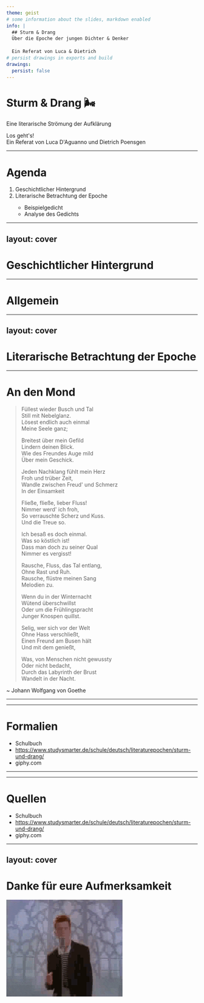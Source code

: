 ```yaml
---
theme: geist
# some information about the slides, markdown enabled
info: |
  ## Sturm & Drang
  Über die Epoche der jungen Dichter & Denker

  Ein Referat von Luca & Dietrich
# persist drawings in exports and build
drawings:
  persist: false
---
```


# Sturm & Drang 🌬️

Eine literarische Strömung der Aufklärung

<div class="pt-12">
  <span @click="$slidev.nav.next" class="px-2 py-1 rounded cursor-pointer" hover="bg-white bg-opacity-10">
    Los geht's! <carbon:arrow-right class="inline"/>
  </span>
</div>

<div class="relative -bottom-8 text-gray-700 dark:text-gray-300">
  Ein Referat von Luca D'Aguanno und Dietrich Poensgen
</div>

<!--
The last comment block of each slide will be treated as slide notes. It will be visible and editable in Presenter Mode along with the slide. [Read more in the docs](https://sli.dev/guide/syntax.html#notes)
-->

---

# Agenda

<ol class="list-decimal list-inside">
  <li>
      Geschichtlicher Hintergrund
  </li>
  <li>
      Literarische Betrachtung der Epoche
  </li>
  <ul class="ml-4 list-disc list-inside">
    <li>Beispielgedicht</li>
    <li>Analyse des Gedichts</li>
  </ul>
</ol>

---
layout: cover
---

# Geschichtlicher Hintergrund

---

# Allgemein

<!--❗❗❗Die Leitbegriffe dieser Epoche waren Freiheit, Natur, Genie und Gefühl.❗❗❗-->

---
layout: cover
---

# Literarische Betrachtung der Epoche

---

<h1 class="-mt-2">An den Mond</h1>

<blockquote class="border-l-2 border-gray-400 px-4 text-lg dark:text-gray-100 columns-3">
<p>
  Füllest wieder Busch und Tal<br/>
  Still mit Nebelglanz.<br />
  Lösest endlich auch einmal<br />
  Meine Seele ganz;
</p>

<p>
  Breitest über mein Gefild<br />
  Lindern deinen Blick.<br />
  Wie des Freundes Auge mild<br />
  Über mein Geschick.
</p>

<p>
  Jeden Nachklang fühlt mein Herz<br />
  Froh und trüber Zeit,<br />
  Wandle zwischen Freud' und Schmerz<br />
  In der Einsamkeit
</p>

<p>
  Fließe, fließe, lieber Fluss!<br />
  Nimmer werd' ich froh,<br />
  So verrauschte Scherz und Kuss.<br />
  Und die Treue so.
</p>

<p>
  Ich besaß es doch einmal.<br />
  Was so köstlich ist!<br />
  Dass man doch zu seiner Qual<br />
  Nimmer es vergisst!
</p>

<p>
  Rausche, Fluss, das Tal entlang,<br />
  Ohne Rast und Ruh.<br />
  Rausche, flüstre meinen Sang<br />
  Melodien zu.
</p>

<p>
  Wenn du in der Winternacht<br />
  Wütend überschwillst<br />
  Oder um die Frühlingspracht<br />
  Junger Knospen quillst.
</p>

<p>
  Selig, wer sich vor der Welt<br />
  Ohne Hass verschließt,<br />
  Einen Freund am Busen hält<br />
  Und mit dem genießt,
</p>

<p>
  Was, von Menschen nicht gewussty<br />
  Oder nicht bedacht,<br />
  Durch das Labyrinth der Brust<br />
  Wandelt in der Nacht.
</p>
</blockquote>

<p>~ Johann Wolfgang von Goethe</p>

---
---
# Formalien

<ul class="list-disc list-inside">
  <li>Schulbuch</li>
  <li><a class="hover:underline" href="https://www.studysmarter.de/schule/deutsch/literaturepochen/sturm-und-drang/">https://www.studysmarter.de/schule/deutsch/literaturepochen/sturm-und-drang/</a></li>
  <li>giphy.com</li>
</ul>

---
---

# Quellen

<ul class="list-disc list-inside">
  <li>Schulbuch</li>
  <li><a class="hover:underline" href="https://www.studysmarter.de/schule/deutsch/literaturepochen/sturm-und-drang/">https://www.studysmarter.de/schule/deutsch/literaturepochen/sturm-und-drang/</a></li>
  <li>giphy.com</li>
</ul>

---
layout: cover
---

<h1 class="text-center">Danke für eure Aufmerksamkeit</h1>

<img src="/img/ricki.gif" alt="ricki" class="m-auto" />
